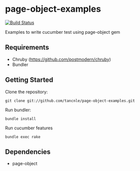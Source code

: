 page-object-examples
====================

[![Build
Status](https://secure.travis-ci.org/tancnle/page-object-examples.png)](http://travis-ci.org/tancnle/page-object-examples)

Examples to write cucumber test using page-object gem

## Requirements

- Chruby (https://github.com/postmodern/chruby)
- Bundler

## Getting Started

Clone the repository:

    git clone git://github.com/tancnle/page-object-examples.git

Run bundler:

    bundle install

Run cucumber features

    bundle exec rake

## Dependencies

- page-object